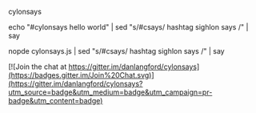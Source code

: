 cylonsays

echo "#cylonsays hello world" | sed "s/#csays/ hashtag sighlon says /" | say

nopde cylonsays.js  | sed "s/#csays/ hashtag sighlon says /" | say


[![Join the chat at https://gitter.im/danlangford/cylonsays](https://badges.gitter.im/Join%20Chat.svg)](https://gitter.im/danlangford/cylonsays?utm_source=badge&utm_medium=badge&utm_campaign=pr-badge&utm_content=badge)